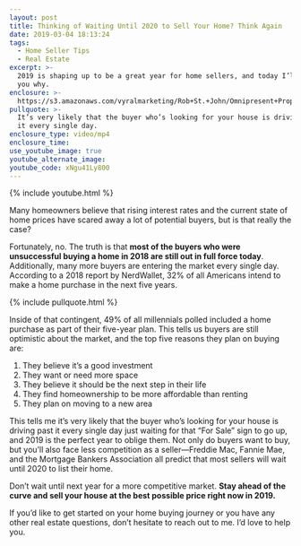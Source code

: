 ```yaml
---
layout: post
title: Thinking of Waiting Until 2020 to Sell Your Home? Think Again
date: 2019-03-04 18:13:24
tags:
  - Home Seller Tips
  - Real Estate
excerpt: >-
  2019 is shaping up to be a great year for home sellers, and today I’ll tell
  you why.
enclosure: >-
  https://s3.amazonaws.com/vyralmarketing/Rob+St.+John/Omnipresent+Property+Group+_+Thinking+of+Waiting+Until+2020+to+Sell+Your+Home_+Think+Again.mp4
pullquote: >-
  It’s very likely that the buyer who’s looking for your house is driving past
  it every single day.
enclosure_type: video/mp4
enclosure_time:
use_youtube_image: true
youtube_alternate_image:
youtube_code: xNgu41Ly800
---
```


{% include youtube.html %}

Many homeowners believe that rising interest rates and the current state of home prices have scared away a lot of potential buyers, but is that really the case?

Fortunately, no. The truth is that&nbsp;**most of the buyers who were unsuccessful buying a home in 2018 are still out in full force today**. Additionally, many more buyers are entering the market every single day. According to a 2018 report by NerdWallet, 32% of all Americans intend to make a home purchase in the next five years.&nbsp;

{% include pullquote.html %}

Inside of that contingent, 49% of all millennials polled included a home purchase as part of their five-year plan. This tells us buyers are still optimistic about the market, and the top five reasons they plan on buying are:

1. They believe it’s a good investment
2. They want or need more space
3. They believe it should be the next step in their life
4. They find homeownership to be more affordable than renting
5. They plan on moving to a new area

This tells me it’s very likely that the buyer who’s looking for your house is driving past it every single day just waiting for that “For Sale” sign to go up, and 2019 is the perfect year to oblige them. Not only do buyers want to buy, but you’ll also face less competition as a seller—Freddie Mac, Fannie Mae, and the Mortgage Bankers Association all predict that most sellers will wait until 2020 to list their home.&nbsp;

Don’t wait until next year for a more competitive market. **Stay ahead of the curve and sell your house at the best possible price right now in 2019.**&nbsp;

If you’d like to get started on your home buying journey or you have any other real estate questions, don’t hesitate to reach out to me. I’d love to help you.